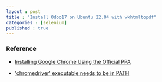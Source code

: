 ```yaml
---
layout : post
title : "Install Odoo17 on Ubuntu 22.04 with wkhtmltopdf"
categories : [selenium]
published : true
---
```



### Reference
* [Installing Google Chrome Using the Official PPA](https://tecadmin.net/how-to-install-google-chrome-on-ubuntu-22-04/)

* ['chromedriver' executable needs to be in PATH](https://bobbyhadz.com/blog/python-message-chromedriver-executable-needs-to-be-in-path)